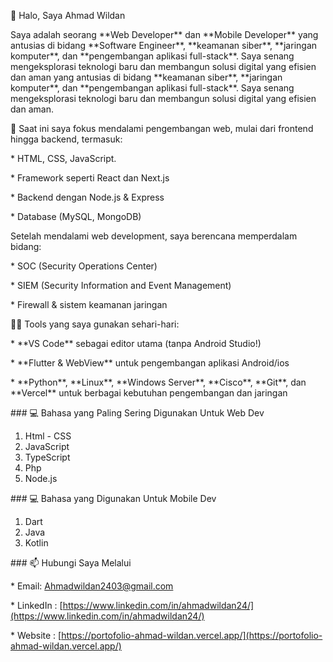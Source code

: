 👋 Halo, Saya Ahmad Wildan

Saya adalah seorang \*\*Web Developer\*\* dan \*\*Mobile Developer\*\* yang antusias di bidang \*\*Software Engineer\*\*, \*\*keamanan siber\*\*, \*\*jaringan komputer\*\*, dan \*\*pengembangan aplikasi full-stack\*\*. Saya senang mengeksplorasi teknologi baru dan membangun solusi digital yang efisien dan aman yang antusias di bidang \*\*keamanan siber\*\*, \*\*jaringan komputer\*\*, dan \*\*pengembangan aplikasi full-stack\*\*. Saya senang mengeksplorasi teknologi baru dan membangun solusi digital yang efisien dan aman.


🔐 Saat ini saya fokus mendalami pengembangan web, mulai dari frontend hingga backend, termasuk:

\* HTML, CSS, JavaScript.

\* Framework seperti React dan Next.js

\* Backend dengan Node.js & Express

\* Database (MySQL, MongoDB)


Setelah mendalami web development, saya berencana memperdalam bidang:

\* SOC (Security Operations Center)

\* SIEM (Security Information and Event Management)

\* Firewall & sistem keamanan jaringan


🧑‍💻 Tools yang saya gunakan sehari-hari:

\* \*\*VS Code\*\* sebagai editor utama (tanpa Android Studio!)

\* \*\*Flutter & WebView\*\* untuk pengembangan aplikasi Android/ios

\* \*\*Python\*\*, \*\*Linux\*\*, \*\*Windows Server\*\*, \*\*Cisco\*\*, \*\*Git\*\*, dan \*\*Vercel\*\* untuk berbagai kebutuhan pengembangan dan jaringan



\### 💻 Bahasa yang Paling Sering Digunakan Untuk Web Dev

1. &#x20;Html - CSS
2. &#x20;JavaScript
3. &#x20;TypeScript
4. &#x20;Php
6. Node.js
   

\### 💻 Bahasa yang Digunakan Untuk Mobile Dev

1. Dart
2. Java
3. Kotlin



\### 📫 Hubungi Saya Melalui

\* Email: [Ahmadwildan2403@gmail.com](mailto:Ahmadwildan2403@gmail.com)

\* LinkedIn : [https://www.linkedin.com/in/ahmadwildan24/](https://www.linkedin.com/in/ahmadwildan24/)

\* Website : [https://portofolio-ahmad-wildan.vercel.app/](https://portofolio-ahmad-wildan.vercel.app/)

